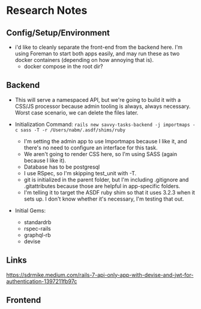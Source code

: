 # Research Notes

## Config/Setup/Environment

- i'd like to cleanly separate the front-end from the backend here. I'm using Foreman to start both apps easily, and may run these as two docker containers (depending on how annoying that is).
  - docker compose in the root dir?

## Backend

- This will serve a namespaced API, but we're going to build it with a CSS/JS processor because admin tooling is always, always necessary. Worst case scenario, we can delete the files later.
- Initialization Command: `rails new savvy-tasks-backend -j importmaps -c sass -T -r /Users/nabm/.asdf/shims/ruby `

  - I'm setting the admin app to use Importmaps because I like it, and there's no need to configure an interface for this task.
  - We aren't going to render CSS here, so I'm using SASS (again because I like it).
  - Database has to be postgresql
  - I use RSpec, so I'm skipping test_unit with -T.
  - git is initialized in the parent folder, but I'm including .gitignore and .gitattributes because those are helpful in app-specific folders.
  - I'm telling it to target the ASDF ruby shim so that it uses 3.2.3 when it sets up. I don't know whether it's necessary, I'm testing that out.

- Initial Gems:
  - standardrb
  - rspec-rails
  - graphql-rb
  - devise

## Links

https://sdrmike.medium.com/rails-7-api-only-app-with-devise-and-jwt-for-authentication-1397211fb97c

## Frontend
